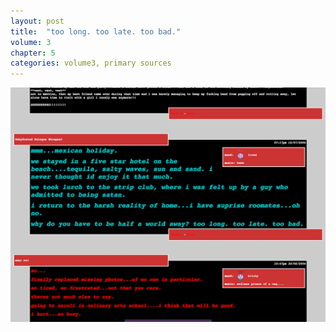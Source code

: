 ```yaml
---
layout: post
title:  "too long. too late. too bad."
volume: 3
chapter: 5
categories: volume3, primary sources
---
```


![livejournal entry](/assets/img/livejournal.png)
